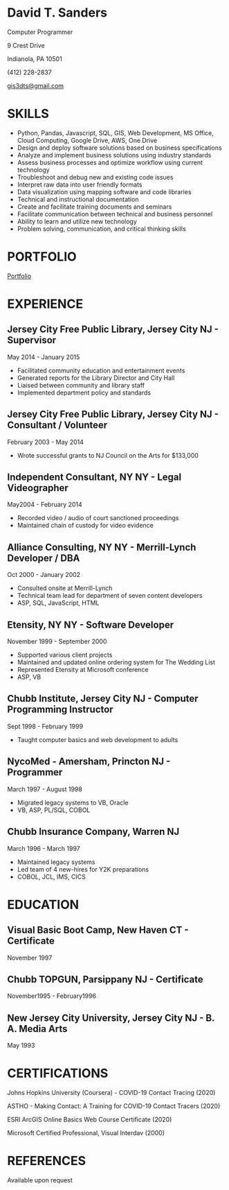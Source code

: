 # David T. Sanders

Computer Programmer

9 Crest Drive

Indianola, PA 10501

(412) 228-2837

gis3dts@gmail.com

# SKILLS

- Python, Pandas, Javascript, SQL, GIS, Web Development, MS Office, Cloud Computing, Google Drive, AWS, One Drive
- Design and deploy software solutions based on business specifications
- Analyze and implement business solutions using industry standards
- Assess business processes and optimize workflow using current technology
- Troubleshoot and debug new and existing code issues
- Interpret raw data into user friendly formats
- Data visualization using mapping software and code libraries
- Technical and instructional documentation
- Create and facilitate training documents and seminars
- Facilitate communication between technical and business personnel
- Ability to learn and utilize new technology
- Problem solving, communication, and critical thinking skills

# PORTFOLIO

[Portfolio](index2.html)

# **EXPERIENCE**

## Jersey City Free Public Library, Jersey City NJ - Supervisor

May 2014 - January 2015

- Facilitated community education and entertainment events
- Generated reports for the Library Director and City Hall
- Liaised between community and library staff
- Implemented department policy and standards

## Jersey City Free Public Library, Jersey City NJ - Consultant / Volunteer

February 2003 - May 2014

- Wrote successful grants to NJ Council on the Arts for \$133,000 

## Independent Consultant, NY NY - Legal Videographer

May2004 - February 2014

- Recorded video / audio of court sanctioned proceedings
- Maintained chain of custody for video evidence

## Alliance Consulting, NY NY - Merrill-Lynch Developer / DBA

Oct 2000 - January 2002

- Consulted onsite at Merrill-Lynch
- Technical team lead for department of seven content developers
- ASP, SQL, JavaScript, HTML

## Etensity, NY NY - Software Developer

November 1999 - September 2000

- Supported various client projects
- Maintained and updated online ordering system for The Wedding List
- Represented Etensity at Microsoft conference
- ASP, VB

## Chubb Institute, Jersey City NJ - Computer Programming Instructor

Sept 1998 - February 1999

- Taught computer basics and web development to adults

## NycoMed - Amersham, Princton NJ - Programmer

March 1997 - August 1998

- Migrated legacy systems to VB, Oracle
- VB, ASP, PL/SQL, COBOL

## Chubb Insurance Company, Warren NJ

March 1996 - March 1997

- Maintained legacy systems
- Led team of 4 new-hires for Y2K preparations
- COBOL, JCL, IMS, CICS

# **EDUCATION**

## Visual Basic Boot Camp, New Haven CT - Certificate

November 1997

## Chubb TOPGUN, Parsippany NJ - Certificate

November1995 - February1996

## New Jersey City University, Jersey City NJ - B. A. Media Arts

May 1993

# CERTIFICATIONS

Johns Hopkins University (Coursera) - COVID-19 Contact Tracing (2020)

ASTHO - Making Contact: A Training for COVID-19 Contact Tracers (2020)

ESRI ArcGIS Online Basics Web Course Certificate (2020)

Microsoft Certified Professional, Visual Interdav (2000)

# REFERENCES

Available upon request
